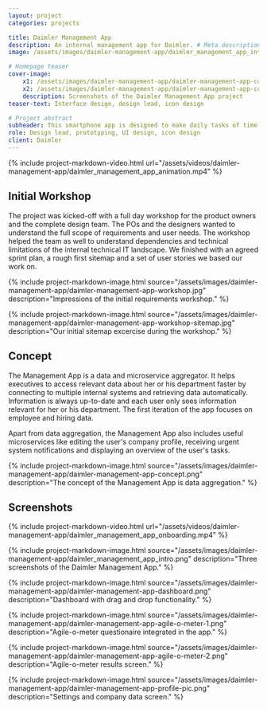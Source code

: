 ```yaml
---
layout: project
categories: projects

title: Daimler Management App
description: An internal management app for Daimler. # Meta description
image: /assets/images/daimler-management-app/daimler_management_app_intro.png # Open Graph sharing image

# Homepage teaser
cover-image:
    x1: /assets/images/daimler-management-app/daimler-management-app-cover.jpg
    x2: /assets/images/daimler-management-app/daimler-management-app-cover@2x.jpg
    description: Screenshots of the Daimler Management App project
teaser-text: Interface design, design lead, icon design

# Project abstract
subheader: This smartphone app is designed to make daily tasks of time-poor and task overloaded executives at Daimler easier and more efficient. The app helps managers, who have to work across several disconnected systems, by combining data, notifications and to-dos into one practical app.
role: Design lead, prototyping, UI design, icon design
client: Daimler
---
```


{% include project-markdown-video.html url="/assets/videos/daimler-management-app/daimler_management_app_animation.mp4" %}

Initial Workshop
----------------

The project was kicked-off with a full day workshop for the product owners and the complete design team. The POs and the designers wanted to understand the full scope of requirements and user needs. The workshop helped the team as well to understand dependencies and technical limitations of the internal technical IT landscape. We finished with an agreed sprint plan, a rough first sitemap and a set of user stories we based our work on.

{% include project-markdown-image.html source="/assets/images/daimler-management-app/daimler-management-app-workshop.jpg" description="Impressions of the initial requirements workshop." %}

{% include project-markdown-image.html source="/assets/images/daimler-management-app/daimler-management-app-workshop-sitemap.jpg" description="Our initial sitemap excercise during the workshop." %}

Concept
-------

The Management App is a data and microservice aggregator. It helps executives to access relevant data about her or his department faster by connecting to multiple internal systems and retrieving data automatically. Information is always up-to-date and each user only sees information relevant for her or his department. The first iteration of the app focuses on employee and hiring data.

Apart from data aggregation, the Management App also includes useful microservices like editing the user's company profile, receiving urgent system notifications and displaying an overview of the user's tasks.

{% include project-markdown-image.html source="/assets/images/daimler-management-app/daimler-management-app-concept.png" description="The concept of the Management App is data aggregation." %}

Screenshots
-----------

{% include project-markdown-video.html url="/assets/videos/daimler-management-app/daimler_management_app_onboarding.mp4" %}

{% include project-markdown-image.html source="/assets/images/daimler-management-app/daimler_management_app_intro.png" description="Three screenshots of the Daimler Management App." %}

{% include project-markdown-image.html source="/assets/images/daimler-management-app/daimler-management-app-dashboard.png" description="Dashboard with drag and drop functionality." %}

{% include project-markdown-image.html source="/assets/images/daimler-management-app/daimler-management-app-agile-o-meter-1.png" description="Agile-o-meter questionaire integrated in the app." %}

{% include project-markdown-image.html source="/assets/images/daimler-management-app/daimler-management-app-agile-o-meter-2.png" description="Agile-o-meter results screen." %}

{% include project-markdown-image.html source="/assets/images/daimler-management-app/daimler-management-app-profile-pic.png" description="Settings and company data screen." %}